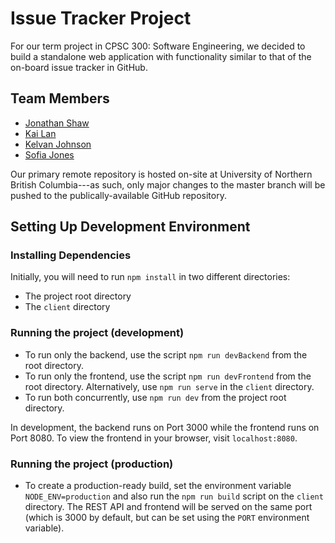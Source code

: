 # Issue Tracker Project

For our term project in CPSC 300: Software Engineering, we decided to build a standalone web application with functionality similar to that of the on-board issue tracker in GitHub.

## Team Members

* [Jonathan Shaw](https://github.com/JWShaw)
* [Kai Lan](https://github.com/kai-lan)
* [Kelvan Johnson](https://github.com/Quintexial)
* [Sofia Jones](https://github.com/sofjones)

Our primary remote repository is hosted on-site at University of Northern British Columbia---as such, only major changes to the master branch will be pushed to the publically-available GitHub repository.

## Setting Up Development Environment

### Installing Dependencies

Initially, you will need to run `npm install` in two different directories:
* The project root directory
* The `client` directory

### Running the project (development)

* To run only the backend, use the script `npm run devBackend` from the root directory.
* To run only the frontend, use the script  `npm run devFrontend` from the root directory.  Alternatively, use `npm run serve` in the `client` directory.
* To run both concurrently, use `npm run dev` from the project root directory.

In development, the backend runs on Port 3000 while the frontend runs on Port 8080.  To view the frontend in your browser, visit `localhost:8080`.

### Running the project (production)

* To create a production-ready build, set the environment variable `NODE_ENV=production` and also run the `npm run build` script on the `client` directory.  The REST API and frontend will be served on the same port (which is 3000 by default, but can be set using the `PORT` environment variable).